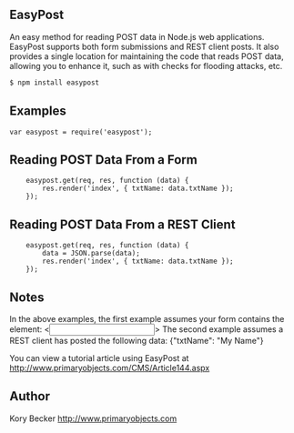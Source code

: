 ﻿## EasyPost

An easy method for reading POST data in Node.js web applications. EasyPost supports both form submissions and REST client posts. It also provides a single location for maintaining the code that reads POST data, allowing you to enhance it, such as with checks for flooding attacks, etc.

```bash
$ npm install easypost
```

## Examples
```
var easypost = require('easypost');
```
## Reading POST Data From a Form
```
    easypost.get(req, res, function (data) {
        res.render('index', { txtName: data.txtName });
    });
```
## Reading POST Data From a REST Client
```
    easypost.get(req, res, function (data) {
        data = JSON.parse(data);
        res.render('index', { txtName: data.txtName });
    });
```
## Notes

In the above examples, the first example assumes your form contains the element: <<input type='text' id='txtName' />>
The second example assumes a REST client has posted the following data: {"txtName": "My Name"}

You can view a tutorial article using EasyPost at http://www.primaryobjects.com/CMS/Article144.aspx

## Author

Kory Becker
http://www.primaryobjects.com

